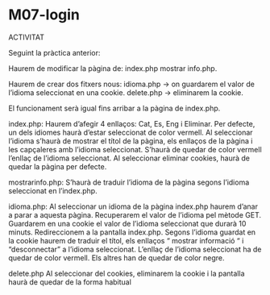 # M07-login
ACTIVITAT

Seguint la pràctica anterior:

Haurem de modificar la pàgina de:
index.php
mostrar info.php.

Haurem de crear dos fitxers nous:
idioma.php -> on guardarem el valor de l’idioma seleccionat en una cookie.
delete.php -> eliminarem la cookie.

El funcionament serà igual fins arribar a la pàgina de index.php.

index.php:
Haurem d’afegir 4 enllaços: Cat, Es, Eng i Eliminar.
Per defecte, un dels idiomes haurà d’estar seleccionat de color vermell.
Al seleccionar l’idioma s’haurà de mostrar el títol de la pàgina, els enllaços de la pàgina i les capçaleres amb l’idioma seleccionat.
S’haurà de quedar de color vermell l’enllaç de l’idioma seleccionat.
Al seleccionar eliminar cookies,  haurà de quedar la pàgina per defecte.

mostrarinfo.php:
S’haurà de traduir l’idioma de la pàgina segons l’idioma seleccionat en l’index.php.

idioma.php:
Al seleccionar un idioma de la pàgina index.php haurem d’anar a parar a aquesta pàgina.
Recuperarem el valor de l’idioma pel mètode GET.
Guardarem en una cookie el valor de l’idioma seleccionat que durarà 10 minuts.
Redireccionem a la pantalla index.php.
Segons l’idioma guardat en la cookie haurem de traduir el títol, els enllaços “ mostrar informació “ i “desconnectar” a l’idioma seleccionat.
L’enllaç de l’idioma seleccionat ha de quedar de color vermell. Els altres han de quedar de color negre.

delete.php
Al seleccionar del cookies, eliminarem la cookie i la pantalla haurà de quedar de la forma habitual
